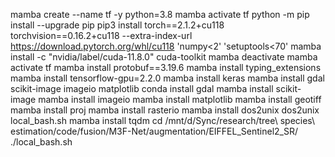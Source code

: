 mamba create --name tf -y python=3.8
mamba activate tf
python -m pip install --upgrade pip
pip3 install torch==2.1.2+cu118 torchvision==0.16.2+cu118 --extra-index-url https://download.pytorch.org/whl/cu118 'numpy<2' 'setuptools<70'
mamba install -c "nvidia/label/cuda-11.8.0" cuda-toolkit
mamba deactivate
mamba activate tf
mamba install protobuf==3.19.6
mamba install typing_extensions
mamba install tensorflow-gpu=2.2.0
mamba install keras
mamba install gdal scikit-image imageio matplotlib
conda install gdal
mamba install scikit-image
mamba install imageio
mamba install matplotlib
mamba install geotiff
mamba install proj
mamba install rasterio
mamba install dos2unix
dos2unix local_bash.sh
mamba install tqdm
cd /mnt/d/Sync/research/tree\ species\ estimation/code/fusion/M3F-Net/augmentation/EIFFEL_Sentinel2_SR/
./local_bash.sh
